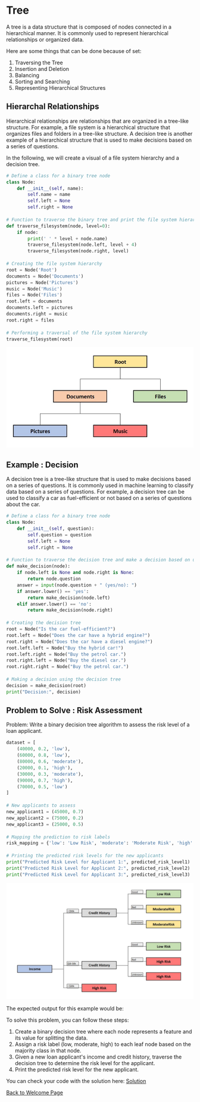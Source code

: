 # Tree
A tree is a data structure that is composed of nodes connected in a hierarchical manner. It is commonly used to represent hierarchical relationships or organized data.

Here are some things that can be done because of set:
1. Traversing the Tree
2. Insertion and Deletion
3. Balancing
4. Sorting and Searching
5. Representing Hierarchical Structures

## Hierarchal Relationships
Hierarchical relationships are relationships that are organized in a tree-like structure.  For example, a file system is a hierarchical structure that organizes files and folders in a tree-like structure.  A decision tree is another example of a hierarchical structure that is used to make decisions based on a series of questions.

In the following, we will create a visual of a file system hierarchy and a decision tree.


```python
# Define a class for a binary tree node
class Node:
    def __init__(self, name):
        self.name = name
        self.left = None
        self.right = None

# Function to traverse the binary tree and print the file system hierarchy
def traverse_filesystem(node, level=0):
    if node:
        print(' ' * level + node.name)
        traverse_filesystem(node.left, level + 4)
        traverse_filesystem(node.right, level)

# Creating the file system hierarchy
root = Node('Root')
documents = Node('Documents')
pictures = Node('Pictures')
music = Node('Music')
files = Node('Files')
root.left = documents
documents.left = pictures
documents.right = music
root.right = files

# Performing a traversal of the file system hierarchy
traverse_filesystem(root)
```

![root](pics/root.jpg)


## Example : Decision
A decision tree is a tree-like structure that is used to make decisions based on a series of questions.  It is commonly used in machine learning to classify data based on a series of questions.  For example, a decision tree can be used to classify a car as fuel-efficient or not based on a series of questions about the car.

```python
# Define a class for a binary tree node
class Node:
    def __init__(self, question):
        self.question = question
        self.left = None
        self.right = None

# Function to traverse the decision tree and make a decision based on user input
def make_decision(node):
    if node.left is None and node.right is None:
        return node.question
    answer = input(node.question + " (yes/no): ")
    if answer.lower() == 'yes':
        return make_decision(node.left)
    elif answer.lower() == 'no':
        return make_decision(node.right)

# Creating the decision tree
root = Node("Is the car fuel-efficient?")
root.left = Node("Does the car have a hybrid engine?")
root.right = Node("Does the car have a diesel engine?")
root.left.left = Node("Buy the hybrid car!")
root.left.right = Node("Buy the petrol car.")
root.right.left = Node("Buy the diesel car.")
root.right.right = Node("Buy the petrol car.")

# Making a decision using the decision tree
decision = make_decision(root)
print("Decision:", decision)
```

## Problem to Solve : Risk Assessment

Problem: Write a binary decision tree algorithm to assess the risk level of a loan applicant.

```python
dataset = [
    (40000, 0.2, 'low'),
    (60000, 0.8, 'low'),
    (80000, 0.6, 'moderate'),
    (20000, 0.1, 'high'),
    (30000, 0.3, 'moderate'),
    (90000, 0.7, 'high'),
    (70000, 0.5, 'low')
]

# New applicants to assess
new_applicant1 = (45000, 0.7)
new_applicant2 = (75000, 0.2)
new_applicant3 = (25000, 0.5)

# Mapping the prediction to risk labels
risk_mapping = {'low': 'Low Risk', 'moderate': 'Moderate Risk', 'high': 'High Risk'}

# Printing the predicted risk levels for the new applicants
print("Predicted Risk Level for Applicant 1:", predicted_risk_level1)
print("Predicted Risk Level for Applicant 2:", predicted_risk_level2)
print("Predicted Risk Level for Applicant 3:", predicted_risk_level3)
```

![decision](pics/decision.jpg)

The expected output for this example would be:

To solve this problem, you can follow these steps:

1. Create a binary decision tree where each node represents a feature and its value for splitting the data.
2. Assign a risk label (low, moderate, high) to each leaf node based on the majority class in that node.
3. Given a new loan applicant's income and credit history, traverse the decision tree to determine the risk level for the applicant.
4. Print the predicted risk level for the new applicant.

You can check your code with the solution here: [Solution](3-tree.py)



[Back to Welcome Page](0-welcome.md)